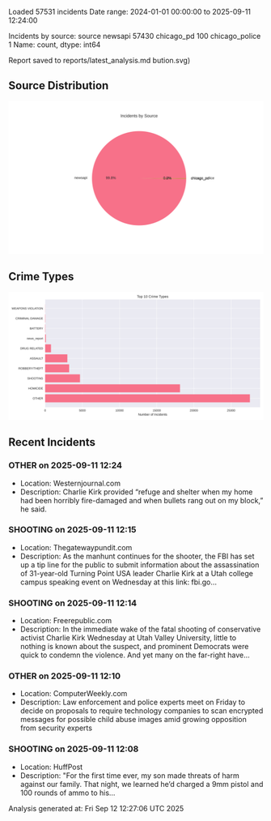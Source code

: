 
Loaded 57531 incidents
Date range: 2024-01-01 00:00:00 to 2025-09-11 12:24:00

Incidents by source:
source
newsapi           57430
chicago_pd          100
chicago_police        1
Name: count, dtype: int64

Report saved to reports/latest_analysis.md
bution.svg)

## Source Distribution
![Source Distribution](images/source_distribution.svg)

## Crime Types
![Crime Types](images/crime_types.svg)

## Recent Incidents

### OTHER on 2025-09-11 12:24
- Location: Westernjournal.com
- Description: Charlie Kirk provided “refuge and shelter when my home had been horribly fire-damaged and when bullets rang out on my block,” he said.


### SHOOTING on 2025-09-11 12:15
- Location: Thegatewaypundit.com
- Description: As the manhunt continues for the shooter, the FBI has set up a tip line for the public to submit information about the assassination of 31-year-old Turning Point USA leader Charlie Kirk at a Utah college campus speaking event on Wednesday at this link: fbi.go…


### SHOOTING on 2025-09-11 12:14
- Location: Freerepublic.com
- Description: In the immediate wake of the fatal shooting of conservative activist Charlie Kirk Wednesday at Utah Valley University, little to nothing is known about the suspect, and prominent Democrats were quick to condemn the violence. And yet many on the far-right have…


### OTHER on 2025-09-11 12:10
- Location: ComputerWeekly.com
- Description: Law enforcement and police experts meet on Friday to decide on proposals to require technology companies to scan encrypted messages for possible child abuse images amid growing opposition from security experts


### SHOOTING on 2025-09-11 12:08
- Location: HuffPost
- Description: "For the first time ever, my son made threats of harm against our family. That night, we learned he’d charged a 9mm pistol and 100 rounds of ammo to his...

Analysis generated at: Fri Sep 12 12:27:06 UTC 2025
